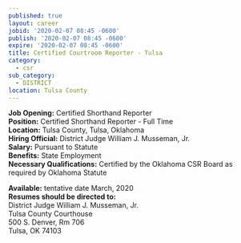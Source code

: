 ```yaml
---
published: true
layout: career
jobid: '2020-02-07 08:45 -0600'
publish: '2020-02-07 08:45 -0600'
expire: '2020-02-07 08:45 -0600'
title: Certified Courtroom Reporter - Tulsa
category:
  - csr
sub_category:
  - DISTRICT
location: Tulsa County
---
```

**Job Opening:** Certified Shorthand Reporter  
**Position:** Certified Shorthand Reporter - Full Time  
**Location:**  Tulsa County, Tulsa, Oklahoma  
**Hiring Official:** District Judge William J. Musseman, Jr.     
**Salary:** Pursuant to Statute  
**Benefits:** State Employment  
**Necessary Qualifications:** Certified by the Oklahoma CSR Board as required by Oklahoma Statute
 
**Available:** tentative date March, 2020  
**Resumes should be directed to:**   
District Judge William J. Musseman, Jr.  
Tulsa County Courthouse  
500 S. Denver, Rm 706  
Tulsa, OK 74103
